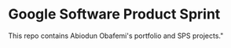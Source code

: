 # Google Software Product Sprint

This repo contains Abiodun Obafemi's portfolio and SPS projects."
